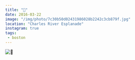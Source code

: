 ```yaml
---
title: "💨"
date: 2016-03-22
image: "/img/photo/7c30b50d02431986028b2242c3cb879f.jpg"
location: "Charles River Esplanade"
instagram: true
tags:
 - boston
---
```


![💨](/img/photo/7c30b50d02431986028b2242c3cb879f.jpg)
